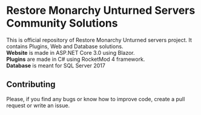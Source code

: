 # Restore Monarchy Unturned Servers Community Solutions
This is official repository of Restore Monarchy Unturned servers project. It contains Plugins, Web and Database solutions.  
**Website** is made in ASP.NET Core 3.0 using Blazor.  
**Plugins** are made in C# using RocketMod 4 framework.  
**Database** is meant for SQL Server 2017

## Contributing
Please, if you find any bugs or know how to improve code, create a pull request or write an issue.
